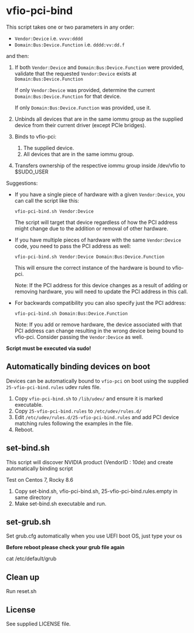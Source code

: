 # vfio-pci-bind

This script takes one or two parameters in any order:

- `Vendor:Device` i.e. `vvvv:dddd`
- `Domain:Bus:Device.Function` i.e. `dddd:vv:dd.f`

and then:

1. If both `Vendor:Device` and `Domain:Bus:Device.Function` were provided, validate that the requested `Vendor:Device` exists at `Domain:Bus:Device.Function`

   If only `Vendor:Device` was provided, determine the current `Domain:Bus:Device.Function` for that device.

   If only `Domain:Bus:Device.Function` was provided, use it.

2. Unbinds all devices that are in the same iommu group as the supplied device from their current driver (except PCIe bridges).

3. Binds to vfio-pci:

   1. The supplied device.
   2. All devices that are in the same iommu group.

4. Transfers ownership of the respective iommu group inside /dev/vfio to \$SUDO_USER

Suggestions:

- If you have a single piece of hardware with a given `Vendor:Device`, you can call the script like this:

  `vfio-pci-bind.sh Vendor:Device`

  The script will target that device regardless of how the PCI address might change due to the addition or removal of other hardware.

- If you have multiple pieces of hardware with the same `Vendor:Device` code, you need to pass the PCI address as well:

  `vfio-pci-bind.sh Vendor:Device Domain:Bus:Device.Function`

  This will ensure the correct instance of the hardware is bound to vfio-pci.

  Note: If the PCI address for this device changes as a result of adding or removing hardware, you will need to update the PCI address in this call.

- For backwards compatibility you can also specify just the PCI address:

  `vfio-pci-bind.sh Domain:Bus:Device.Function`

  Note: If you add or remove hardware, the device associated with that PCI address can change resulting in the wrong device being bound to vfio-pci. Consider passing the `Vendor:Device` as well.

**Script must be executed via sudo!**

## Automatically binding devices on boot

Devices can be automatically bound to `vfio-pci` on boot using the supplied `25-vfio-pci-bind.rules` udev rules file.
1. Copy `vfio-pci-bind.sh` to `/lib/udev/` and ensure it is marked executable.
2. Copy `25-vfio-pci-bind.rules` to `/etc/udev/rules.d/`
3. Edit `/etc/udev/rules.d/25-vfio-pci-bind.rules` and add PCI device matching rules following the examples in the file.
4. Reboot.

## set-bind.sh

This script will discover NVIDIA product (VendorID : 10de) and create automatically binding script

Test on Centos 7, Rocky 8.6

1. Copy set-bind.sh, vfio-pci-bind.sh, 25-vfio-pci-bind.rules.empty in same directory
2. Make set-bind.sh executable and run.

## set-grub.sh

Set grub.cfg automatically when you use UEFI boot OS, just type your os

**Before reboot please check your grub file again**

cat /etc/default/grub

## Clean up

Run reset.sh

## License

See supplied LICENSE file.
